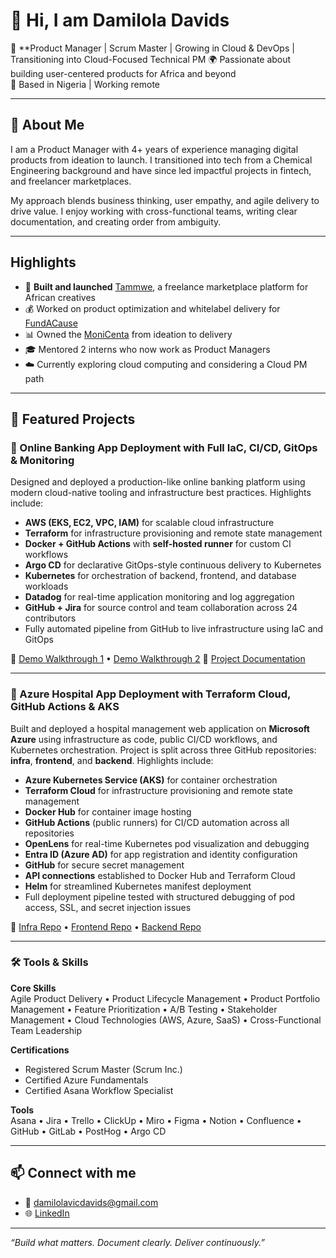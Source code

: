 # 👋 Hi, I am Damilola Davids

🎯 **Product Manager | Scrum Master | Growing in Cloud & DevOps | Transitioning into Cloud-Focused Technical PM
🌍 Passionate about building user-centered products for Africa and beyond  
📍 Based in Nigeria | Working remote 

---

## 💼 About Me

I am a Product Manager with 4+ years of experience managing digital products from ideation to launch. I transitioned into tech from a Chemical Engineering background and have since led impactful projects in fintech,  and freelancer marketplaces.

My approach blends business thinking, user empathy, and agile delivery to drive value. I enjoy working with cross-functional teams, writing clear documentation, and creating order from ambiguity.

---

## Highlights

- 🧠 **Built and launched** [Tammwe](https://tammwe.com), a freelance marketplace platform for African creatives
- 💰 Worked on product optimization and whitelabel delivery for [FundACause](https://fundacause.net)
- 📊 Owned the [MoniCenta](https://monicenta.net/) from ideation to delivery
- 🎓 Mentored 2 interns who now work as Product Managers
- ☁️ Currently exploring cloud computing and considering a Cloud PM path
---

## 📂 Featured Projects
### 🔐 Online Banking App Deployment with Full IaC, CI/CD, GitOps & Monitoring  

Designed and deployed a production-like online banking platform using modern cloud-native tooling and infrastructure best practices. Highlights include:

- **AWS (EKS, EC2, VPC, IAM)** for scalable cloud infrastructure  
- **Terraform** for infrastructure provisioning and remote state management  
- **Docker + GitHub Actions** with **self-hosted runner** for custom CI workflows  
- **Argo CD** for declarative GitOps-style continuous delivery to Kubernetes  
- **Kubernetes** for orchestration of backend, frontend, and database workloads  
- **Datadog** for real-time application monitoring and log aggregation  
- **GitHub + Jira** for source control and team collaboration across 24 contributors  
- Fully automated pipeline from GitHub to live infrastructure using IaC and GitOps  

🎥 [Demo Walkthrough 1](https://vimeo.com/1101375944?share=copy) • [Demo Walkthrough 2](https://vimeo.com/1107697676?share=copy)
🔗 [Project Documentation](https://damilola-davids.notion.site/Capstone-Project-Documentation-Deploying-a-Bank-Application-223f8d103fbc8078be5ac64eedd1954a?pvs=74)

---

### 🏥 Azure Hospital App Deployment with Terraform Cloud, GitHub Actions & AKS  

Built and deployed a hospital management web application on **Microsoft Azure** using infrastructure as code, public CI/CD workflows, and Kubernetes orchestration. Project is split across three GitHub repositories: **infra**, **frontend**, and **backend**. Highlights include:

- **Azure Kubernetes Service (AKS)** for container orchestration  
- **Terraform Cloud** for infrastructure provisioning and remote state management  
- **Docker Hub** for container image hosting  
- **GitHub Actions** (public runners) for CI/CD automation across all repositories  
- **OpenLens** for real-time Kubernetes pod visualization and debugging  
- **Entra ID (Azure AD)** for app registration and identity configuration  
- **GitHub** for secure secret management  
- **API connections** established to Docker Hub and Terraform Cloud  
- **Helm** for streamlined Kubernetes manifest deployment  
- Full deployment pipeline tested with structured debugging of pod access, SSL, and secret injection issues  

🔗 [Infra Repo](https://github.com/Dee-lite/terraform_aks_deployment) • [Frontend Repo](https://github.com/Dee-lite/hms-frontend) • [Backend Repo](https://github.com/Dee-lite/hms_backend) 

 
---

### 🛠️ Tools & Skills

**Core Skills**  
Agile Product Delivery • Product Lifecycle Management • Product Portfolio Management • Feature Prioritization • A/B Testing • Stakeholder Management • Cloud Technologies (AWS, Azure, SaaS) • Cross-Functional Team Leadership

**Certifications**  
- Registered Scrum Master (Scrum Inc.)  
- Certified Azure Fundamentals  
- Certified Asana Workflow Specialist  

**Tools**  
Asana • Jira • Trello • ClickUp • Miro • Figma • Notion • Confluence • GitHub • GitLab • PostHog • Argo CD


---

## 📫 Connect with me

-  📧 [damilolavicdavids@gmail.com](damilolavicdavids@gmail.com)
-  🌐 [LinkedIn](https://www.linkedin.com/in/damilola-davids/)  

---

_“Build what matters. Document clearly. Deliver continuously.”_
